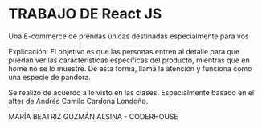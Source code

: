 # TRABAJO DE React JS

Una E-commerce de prendas únicas destinadas especialmente para vos

Explicación: El objetivo es que las personas entren al detalle para que puedan ver las características específicas del producto, mientras que en home no se lo muestre. De esta forma, llama la atención y funciona como una especie de pandora. 

Se realizó de acuerdo a lo visto en las clases. Especialmente basado en el after de Andrés Camilo Cardona Londoño.

MARÍA BEATRIZ GUZMÁN ALSINA - CODERHOUSE